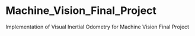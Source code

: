 # Machine_Vision_Final_Project

Implementation of Visual Inertial Odometry for Machine Vision Final Project
